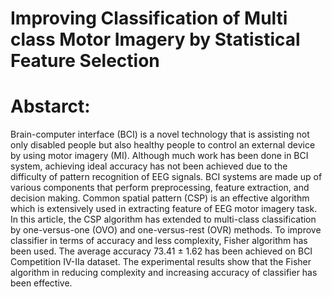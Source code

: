# Improving Classification of Multi class Motor Imagery by Statistical Feature Selection

# Abstarct:
Brain-computer interface (BCI) is a novel technology that is assisting not only disabled people but also healthy people to control an external device by using motor imagery (MI). Although much work has been done in BCI system, achieving ideal accuracy has not been achieved due to the difficulty of pattern recognition of EEG signals. BCI systems are made up of various components that perform preprocessing, feature extraction, and decision making. Common spatial pattern (CSP) is an effective algorithm which is extensively used in extracting feature of EEG motor imagery task. In this article, the CSP algorithm has extended to multi-class classification by one-versus-one (OVO) and one-versus-rest (OVR) methods. To improve classifier in terms of accuracy and less complexity, Fisher algorithm has been used. The average accuracy 73.41 ± 1.62 has been achieved on BCI Competition IV-IIa dataset. The experimental results show that the Fisher algorithm in reducing complexity and increasing accuracy of classifier has been effective.

